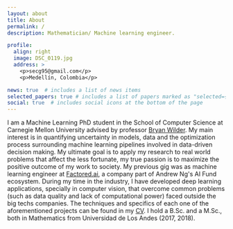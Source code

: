 ```yaml
---
layout: about
title: About
permalink: /
description: Mathematician/ Machine learning engineer.

profile:
  align: right
  image: DSC_0119.jpg
  address: >
    <p>secg95@gmail.com</p>
    <p>Medellín, Colombia</p>

news: true  # includes a list of news items
selected_papers: true # includes a list of papers marked as "selected={true}"
social: true  # includes social icons at the bottom of the page
---
```


I am a Machine Learning PhD student in the School of Computer Science at Carnegie Mellon University advised by professor [Bryan Wilder](https://bryanwilder.github.io). My main interest is in quantifying uncertainty in models, data and the optimization process surrounding machine learning pipelines involved in data-driven decision making. My ultimate goal is to apply my research to real world problems that affect the less fortunate, my true passion is to maximize the positive outcome of my work to society. My previous gig was as machine learning engineer at [Factored.ai](https://www.factored.ai), a company part of Andrew Ng's AI Fund ecosystem. During my time in the industry, I have developed deep learning applications, specially in computer vision, that overcome common problems (such as data quality and lack of computational power) faced outside the big techs companies. The techniques and specifics of each one of the aforementioned projects can be found in my [CV](assets/pdf/CV.pdf). I hold a B.Sc. and a M.Sc., both in Mathematics from Universidad de Los Andes (2017, 2018).

